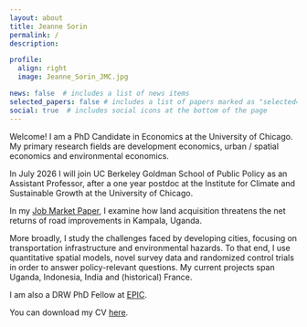 ```yaml
---
layout: about
title: Jeanne Sorin
permalink: /
description: 

profile:
  align: right
  image: Jeanne_Sorin_JMC.jpg

news: false  # includes a list of news items
selected_papers: false # includes a list of papers marked as "selected={true}"
social: true  # includes social icons at the bottom of the page
---
```


Welcome! 
I am a PhD Candidate in Economics at the University of Chicago. My primary research fields are development economics, urban / spatial economics and environmental economics.

In July 2026 I will join UC Berkeley Goldman School of Public Policy as an Assistant Professor, after a one year postdoc at the Institute for Climate and Sustainable Growth at the University of Chicago.

In my [Job Market Paper](/assets/pdf/Sorin_JMP.pdf), I examine how land acquisition threatens the net returns of road improvements in Kampala, Uganda.

More broadly, I study the challenges faced by developing cities, focusing on transportation infrastructure and environmental hazards. To that end, I use quantitative spatial models, novel survey data and randomized control trials in order to answer policy-relevant questions. My current projects span Uganda, Indonesia, India and (historical) France.


I am also a DRW PhD Fellow at [EPIC](https://epic.uchicago.edu/people/jeanne-sorin/).

You can download my CV [here](/assets/pdf/Jeanne_Sorin_CV.pdf).
